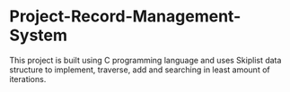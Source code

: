 # Project-Record-Management-System
This project is built using C programming language and uses Skiplist data structure to implement, traverse, add and searching in least amount of iterations.
